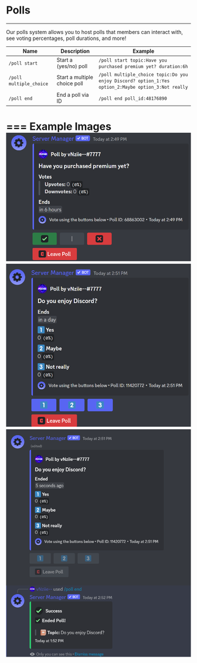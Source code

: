 # Polls
---
Our polls system allows you to host polls that members can interact with, see voting percentages, poll durations, and more!

Name | Description | Example
--- | --- | --- |
`/poll start` | Start a (yes/no) poll | `/poll start topic:Have you purchased premium yet? duration:6h`
`/poll multiple_choice` | Start a multiple choice poll | `/poll multiple_choice topic:Do you enjoy Discord? option_1:Yes option_2:Maybe option_3:Not really`
`/poll end` | End a poll via ID | `/poll end poll_id:48176890`

=== Example Images
![Starting a poll (yes/no)](/static/polls1.png)
![Starting a poll (multiple choice)](/static/polls2.png)
![Ending a poll](/static/polls3.png)
===